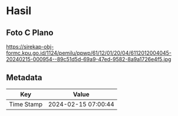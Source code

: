 # Hasil

## Foto C Plano

https://sirekap-obj-formc.kpu.go.id/1124/pemilu/ppwp/61/12/01/20/04/6112012004045-20240215-000954--89c51d5d-69a9-47ed-9582-8a9a1726e4f5.jpg


## Metadata

| Key        | Value               |
| ---------- | ------------------- |
| Time Stamp | 2024-02-15 07:00:44 |



